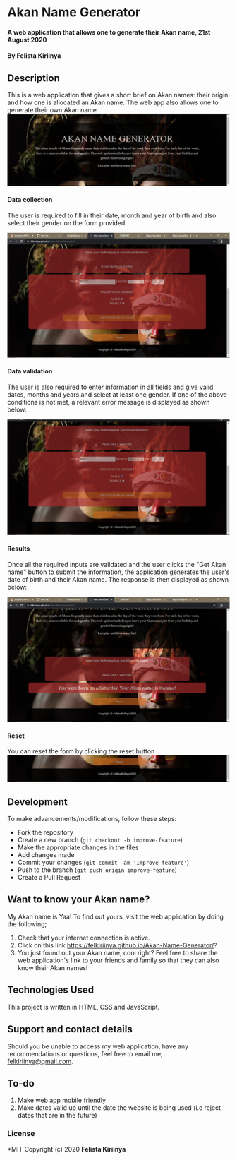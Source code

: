 # Akan Name Generator
#### A web application that allows one to generate their Akan name,  21st August 2020
#### By **Felista Kiriinya**
## Description
This is a web application that gives a short brief on Akan names: their origin and how one is allocated an Akan name. The web app also allows one to generate their own Akan name
![intro](images/intro.png)
#### Data collection
The user is required to fill in their date, month and year of birth and also select their gender on the form provided.

![form](images/form.PNG)

#### Data validation
The user is also required to enter information in all fields and give valid dates, months and years and select at least one gender. If one of the above conditions is not met, a relevant error message is displayed as shown below:

![validation](images/validation.png)

#### Results
Once all the required inputs are validated and the user clicks the "Get Akan name" button to submit the information, the application generates the user's date of birth and their Akan name. The response is then displayed as shown below:

![getname](images/getname.png)
#### Reset
You can reset the form by clicking the reset button
![reset](images/reset.png)

## Development
To make advancements/modifications, follow these steps:

- Fork the repository
- Create a new branch (`git checkout -b improve-feature`)
- Make the appropriate changes in the files
- Add changes made
- Commit your changes (`git commit -am 'Improve feature'`)
- Push to the branch (`git push origin improve-feature`)
- Create a Pull Request 

## Want to know your Akan name?
My Akan name is Yaa! To find out yours, visit the web application by doing the following;
1. Check that your internet connection is active.
2. Click on this link https://felkiriinya.github.io/Akan-Name-Generator/?
3. You just found out your Akan name, cool right? Feel free to share the web application's link to your friends and family so that they can also know their Akan names!

## Technologies Used
This project is written in HTML, CSS and JavaScript.

## Support and contact details
Should you be unable to access my web application, have any recommendations or questions, feel free to email me; felkiriinya@gmail.com.

## To-do
1. Make web app mobile friendly
2. Make dates valid up until the date the website is being used (i.e reject dates that are in the future)

### License
*MIT
Copyright (c) 2020 **Felista Kiriinya**
